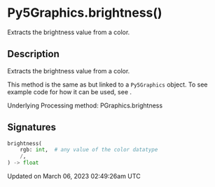 # Py5Graphics.brightness()

Extracts the brightness value from a color.

## Description

Extracts the brightness value from a color.

This method is the same as [](sketch_brightness) but linked to a `Py5Graphics` object. To see example code for how it can be used, see [](sketch_brightness).

Underlying Processing method: PGraphics.brightness

## Signatures

```python
brightness(
    rgb: int,  # any value of the color datatype
    /,
) -> float
```

Updated on March 06, 2023 02:49:26am UTC
